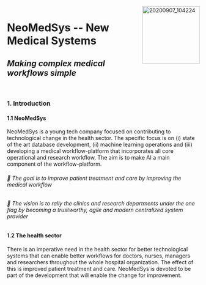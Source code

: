 <img align="right" width="150" alt="20200907_104224" src="https://user-images.githubusercontent.com/29639563/180003274-6b40f5e8-ddc8-40ec-8bc5-74320dd0bfcc.png">

# NeoMedSys -- New Medical Systems
## *Making complex medical workflows simple*

<br clear="right"/>

### 1. Introduction
#### 1.1 NeoMedSys 
NeoMedSys is a young tech company focused on contributing to technological change in the health sector. The specific focus is on (i) state of the art database development, (ii) machine learning operations and (iii) developing a medical workflow-platform that incorporates all core operational and research workflow. The aim is to make AI a main component of the workflow-platform. 


###### 🚀 The goal is to improve patient treatment and care by improving the medical workflow

###### 🌈 The vision is to rally the clinics and research departments under the one flag by becoming a trustworthy, agile and modern centralized system provider

#### 1.2 The health sector
There is an imperative need in the health sector for better technological systems that can enable better workflows for doctors, nurses, managers and researchers throughout the whole hospital organization. The effect of this is improved patient treatment and care. NeoMedSys is devoted to be part of the development that will enable the change for improvement.

<!--
**Here are some ideas to get you started:**

🙋‍♀️ A short introduction - what is your organization all about?
🌈 Contribution guidelines - how can the community get involved?
👩‍💻 Useful resources - where can the community find your docs? Is there anything else the community should know?
🍿 Fun facts - what does your team eat for breakfast?
🧙 Remember, you can do mighty things with the power of [Markdown](https://docs.github.com/github/writing-on-github/getting-started-with-writing-and-formatting-on-github/basic-writing-and-formatting-syntax)
-->
